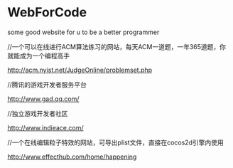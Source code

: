 # WebForCode
some good website for u to be a better programmer

//一个可以在线进行ACM算法练习的网站，每天ACM一道题，一年365道题，你就能成为一个编程高手

http://acm.nyist.net/JudgeOnline/problemset.php

//腾讯的游戏开发者服务平台

http://www.gad.qq.com/

//独立游戏开发者社区

http://www.indieace.com/

//一个在线编辑粒子特效的网站，可导出plist文件，直接在cocos2d引擎内使用

http://www.effecthub.com/home/happening
